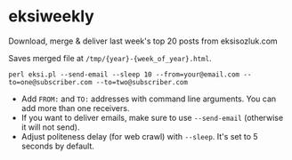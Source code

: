 eksiweekly
========
Download, merge & deliver last week's top 20 posts from eksisozluk.com


Saves merged file at `/tmp/{year}-{week_of_year}.html`.


    perl eksi.pl --send-email --sleep 10 --from=your@email.com --to=one@subscriber.com --to=two@subscriber.com

 - Add `FROM:` and `TO:` addresses with command line arguments. You can add more than one receivers.
 - If you want to deliver emails, make sure to use `--send-email` (otherwise it will not send).
 - Adjust politeness delay (for web crawl) with `--sleep`. It's set to 5 seconds by default.